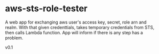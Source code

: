 # aws-sts-role-tester
A web app for exchanging aws user's access key, secret, role arn and realm. With that given credenttials, takes temporary credentials from STS, then calls Lambda function. App will inform if there is any step has a problem.

v0.1

